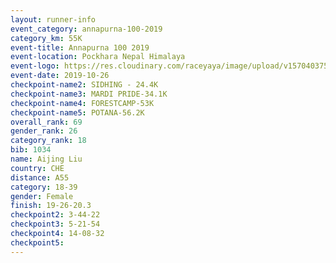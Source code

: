 ```yaml
---
layout: runner-info 
event_category: annapurna-100-2019 
category_km: 55K 
event-title: Annapurna 100 2019 
event-location: Pockhara Nepal Himalaya 
event-logo: https://res.cloudinary.com/raceyaya/image/upload/v1570403752/logo/annapurna-100_kbwug4.jpg 
event-date: 2019-10-26 
checkpoint-name2: SIDHING - 24.4K 
checkpoint-name3: MARDI PRIDE-34.1K 
checkpoint-name4: FORESTCAMP-53K 
checkpoint-name5: POTANA-56.2K 
overall_rank: 69
gender_rank: 26
category_rank: 18
bib: 1034
name: Aijing Liu
country: CHE
distance: A55
category: 18-39
gender: Female
finish: 19-26-20.3
checkpoint2: 3-44-22
checkpoint3: 5-21-54
checkpoint4: 14-08-32
checkpoint5: 
---
```

